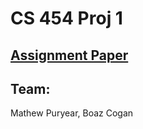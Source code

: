 # CS 454 Proj 1

## [Assignment Paper](https://github.com/mpuryear/cs454_proj1/blob/master/project1.pdf)

## Team:

   Mathew Puryear, Boaz Cogan
